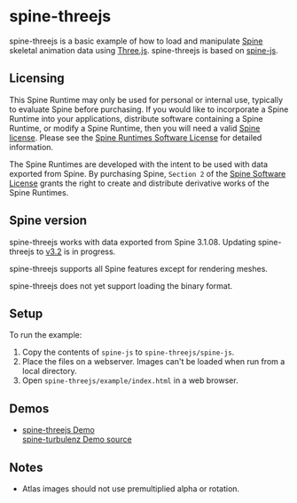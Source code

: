 # spine-threejs

spine-threejs is a basic example of how to load and manipulate [Spine](http://esotericsoftware.com) skeletal animation data using [Three.js](http://threejs.org/). spine-threejs is based on [spine-js](https://github.com/EsotericSoftware/spine-runtimes/tree/master/spine-js).

## Licensing

This Spine Runtime may only be used for personal or internal use, typically to evaluate Spine before purchasing. If you would like to incorporate a Spine Runtime into your applications, distribute software containing a Spine Runtime, or modify a Spine Runtime, then you will need a valid [Spine license](https://esotericsoftware.com/spine-purchase). Please see the [Spine Runtimes Software License](https://github.com/EsotericSoftware/spine-runtimes/blob/master/LICENSE) for detailed information.

The Spine Runtimes are developed with the intent to be used with data exported from Spine. By purchasing Spine, `Section 2` of the [Spine Software License](https://esotericsoftware.com/files/license.txt) grants the right to create and distribute derivative works of the Spine Runtimes.

## Spine version

spine-threejs works with data exported from Spine 3.1.08. Updating spine-threejs to [v3.2](https://trello.com/c/k7KtGdPW/76-update-runtimes-to-support-v3-2-shearing) is in progress.

spine-threejs supports all Spine features except for rendering meshes.

spine-threejs does not yet support loading the binary format.

## Setup

To run the example:

1. Copy the contents of `spine-js` to `spine-threejs/spine-js`.
1. Place the files on a webserver. Images can't be loaded when run from a local directory.
1. Open `spine-threejs/example/index.html` in a web browser.

## Demos

- [spine-threejs Demo](http://esotericsoftware.com/files/runtimes/spine-threejs/example/index.html)<br>
  [spine-turbulenz Demo source](https://github.com/EsotericSoftware/spine-runtimes/blob/master/spine-threejs/example/index.html)

## Notes

- Atlas images should not use premultiplied alpha or rotation.
